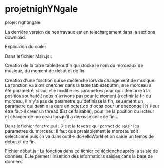 projetnighYNgale
================

projet nightingale


La dernière version de nos travaux est en telechargement dans la sections download.


Explication du code:

Dans le fichier Main.js :

Creation de la table tabledebutfin qui stocke le nom du morceaux de musique, du moment de debut et de fin.

Creation d'une fonction qui se declenche lors du changement de musique.
La fonction va alors chercher dans la table tabledebutfin, si le morceau a été parametré, si oui, elle modifie les parametres pour
qu'il demarre à la position souhaité.( nous n'arrivons pas pour le moment à definir la fin du morceau, Il n'y'a pas de parametre
qui definisse la fin, seulement un parametre qui definie la duré en octet .cb d'octet pour une seconde ??)
Peut être faut-il creer un thread (Est ce faisable), pour lire la position du lecteur et changer de morceau lorsqu'il a dépassé celle de fin...


Dans le fichier fenetre.xul :
C'est la fenetre qui permet de saisir les parametres du morceau:
Il faut que prealablement le morceau soit selectionné puis on va dans outil-> doHelloWorld et on saisie un temps de début et de fin.


Fichier début.js :
La fonction dans ce fichier ce déclenche après la saisie de données. ELle permet l'insertion des informations saisies dans la base de données.






